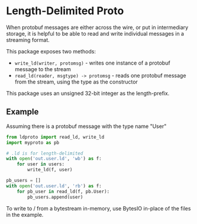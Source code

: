 # Length-Delimited Proto

When protobuf messages are either across the wire, or put in intermediary storage, it is helpful to be able to read and write individual messages in a streaming format.

This package exposes two methods:

* `write_ld(writer, protomsg)` - writes one instance of a protobuf message to the stream
* `read_ld(reader, msgtype) -> protomsg` - reads one protobuf message from the stream, using the type as the constructor

This package uses an unsigned 32-bit integer as the length-prefix.

## Example

Assuming there is a protobuf message with the type name "User"

```python
from ldproto import read_ld, write_ld
import myproto as pb

# .ld is for length-delimited
with open('out.user.ld', 'wb') as f:
    for user in users:
        write_ld(f, user)

pb_users = []
with open('out.user.ld', 'rb') as f:
    for pb_user in read_ld(f, pb.User):
        pb_users.append(user)
```

To write to / from a bytestream in-memory, use BytesIO in-place of the files in the example.
